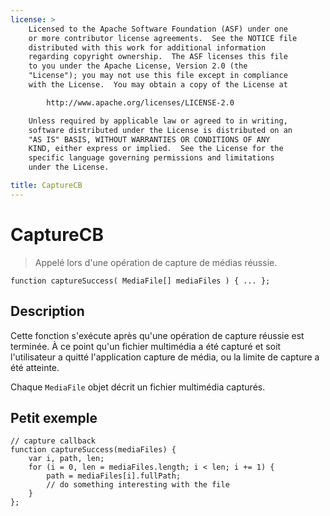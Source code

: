 ```yaml
---
license: >
    Licensed to the Apache Software Foundation (ASF) under one
    or more contributor license agreements.  See the NOTICE file
    distributed with this work for additional information
    regarding copyright ownership.  The ASF licenses this file
    to you under the Apache License, Version 2.0 (the
    "License"); you may not use this file except in compliance
    with the License.  You may obtain a copy of the License at

        http://www.apache.org/licenses/LICENSE-2.0

    Unless required by applicable law or agreed to in writing,
    software distributed under the License is distributed on an
    "AS IS" BASIS, WITHOUT WARRANTIES OR CONDITIONS OF ANY
    KIND, either express or implied.  See the License for the
    specific language governing permissions and limitations
    under the License.

title: CaptureCB
---
```


# CaptureCB

> Appelé lors d'une opération de capture de médias réussie.

    function captureSuccess( MediaFile[] mediaFiles ) { ... };
    

## Description

Cette fonction s'exécute après qu'une opération de capture réussie est terminée. À ce point qu'un fichier multimédia a été capturé et soit l'utilisateur a quitté l'application capture de média, ou la limite de capture a été atteinte.

Chaque `MediaFile` objet décrit un fichier multimédia capturés.

## Petit exemple

    // capture callback
    function captureSuccess(mediaFiles) {
        var i, path, len;
        for (i = 0, len = mediaFiles.length; i < len; i += 1) {
            path = mediaFiles[i].fullPath;
            // do something interesting with the file
        }
    };